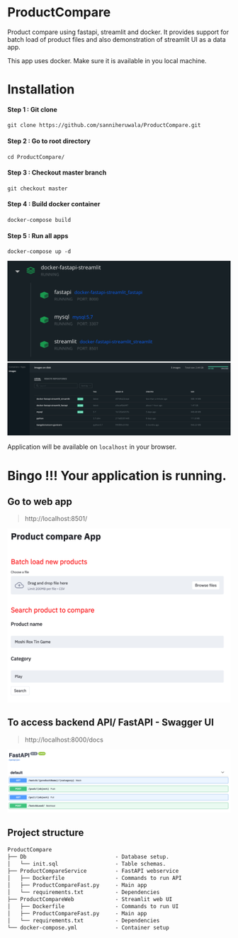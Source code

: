 # ProductCompare
Product compare using fastapi, streamlit and docker. It provides support for batch load of product files and also demonstration of streamlit UI as a data app.

This app uses docker. Make sure it is available in you local machine.

# Installation
#### Step 1 : Git clone
```
git clone https://github.com/sanniheruwala/ProductCompare.git
```
#### Step 2 : Go to root directory
```
cd ProductCompare/
```
#### Step 3 : Checkout master branch
```
git checkout master
```
#### Step 4 : Build docker container
```
docker-compose build
```
#### Step 5 : Run all apps
```
docker-compose up -d
```

![alt text](https://github.com/sanniheruwala/ProductCompare/blob/master/images/container.png)
![alt text](https://github.com/sanniheruwala/ProductCompare/blob/master/images/image.png)

Application will be available on `localhost` in your browser.

# Bingo !!! Your application is running.

## Go to web app
> http://localhost:8501/

![alt text](https://github.com/sanniheruwala/ProductCompare/blob/master/images/UI.png)

## To access backend API/ FastAPI - Swagger UI
> http://localhost:8000/docs

![alt text](https://github.com/sanniheruwala/ProductCompare/blob/master/images/Swagger.png)


## Project structure
```
ProductCompare
├── Db                            - Database setup.      
│   └── init.sql                  - Table schemas.     
├── ProductCompareService         - FastAPI webservice 
│   ├── Dockerfile                - Commands to run API
│   ├── ProductCompareFast.py     - Main app
│   └── requirements.txt          - Dependencies 
├── ProductCompareWeb             - Streamlit web UI
│   ├── Dockerfile                - Commands to run UI
│   ├── ProductCompareFast.py     - Main app
│   └── requirements.txt          - Dependencies               
└── docker-compose.yml            - Container setup        
```
